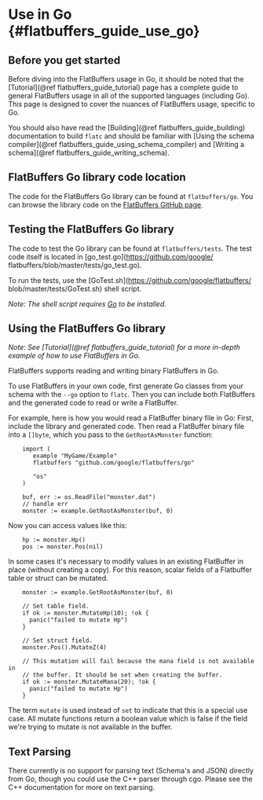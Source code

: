 Use in Go {#flatbuffers_guide_use_go}
=========

## Before you get started

Before diving into the FlatBuffers usage in Go, it should be noted that
the [Tutorial](@ref flatbuffers_guide_tutorial) page has a complete guide
to general FlatBuffers usage in all of the supported languages (including Go).
This page is designed to cover the nuances of FlatBuffers usage, specific to
Go.

You should also have read the [Building](@ref flatbuffers_guide_building)
documentation to build `flatc` and should be familiar with
[Using the schema compiler](@ref flatbuffers_guide_using_schema_compiler) and
[Writing a schema](@ref flatbuffers_guide_writing_schema).

## FlatBuffers Go library code location

The code for the FlatBuffers Go library can be found at
`flatbuffers/go`. You can browse the library code on the [FlatBuffers
GitHub page](https://github.com/google/flatbuffers/tree/master/go).

## Testing the FlatBuffers Go library

The code to test the Go library can be found at `flatbuffers/tests`.
The test code itself is located in [go_test.go](https://github.com/google/
flatbuffers/blob/master/tests/go_test.go).

To run the tests, use the [GoTest.sh](https://github.com/google/flatbuffers/
blob/master/tests/GoTest.sh) shell script.

*Note: The shell script requires [Go](https://golang.org/doc/install) to
be installed.*

## Using the FlatBuffers Go library

*Note: See [Tutorial](@ref flatbuffers_guide_tutorial) for a more in-depth
example of how to use FlatBuffers in Go.*

FlatBuffers supports reading and writing binary FlatBuffers in Go.

To use FlatBuffers in your own code, first generate Go classes from your
schema with the `--go` option to `flatc`. Then you can include both FlatBuffers
and the generated code to read or write a FlatBuffer.

For example, here is how you would read a FlatBuffer binary file in Go: First,
include the library and generated code. Then read a FlatBuffer binary file into
a `[]byte`, which you pass to the `GetRootAsMonster` function:

~~~~~~~~~~~~~~~~~~~~~~~~~~~~~~~~~~~~~~~~~~~~~~~~~~~~~~~~~~~~~~~~~~{.go}
    import (
       example "MyGame/Example"
       flatbuffers "github.com/google/flatbuffers/go"

       "os"
    )

    buf, err := os.ReadFile("monster.dat")
    // handle err
    monster := example.GetRootAsMonster(buf, 0)
~~~~~~~~~~~~~~~~~~~~~~~~~~~~~~~~~~~~~~~~~~~~~~~~~~~~~~~~~~~~~~~~~~

Now you can access values like this:

~~~~~~~~~~~~~~~~~~~~~~~~~~~~~~~~~~~~~~~~~~~~~~~~~~~~~~~~~~~~~~~~~~{.go}
    hp := monster.Hp()
    pos := monster.Pos(nil)
~~~~~~~~~~~~~~~~~~~~~~~~~~~~~~~~~~~~~~~~~~~~~~~~~~~~~~~~~~~~~~~~~~

In some cases it's necessary to modify values in an existing FlatBuffer in place (without creating a copy). For this
reason, scalar fields of a Flatbuffer table or struct can be mutated.

~~~~~~~~~~~~~~~~~~~~~~~~~~~~~~~~~~~~~~~~~~~~~~~~~~~~~~~~~~~~~~~~~~{.go}
    monster := example.GetRootAsMonster(buf, 0)

    // Set table field.
    if ok := monster.MutateHp(10); !ok {
      panic("failed to mutate Hp")
    }

    // Set struct field.
    monster.Pos().MutateZ(4)

    // This mutation will fail because the mana field is not available in
    // the buffer. It should be set when creating the buffer.
    if ok := monster.MutateMana(20); !ok {
      panic("failed to mutate Hp")
    }
~~~~~~~~~~~~~~~~~~~~~~~~~~~~~~~~~~~~~~~~~~~~~~~~~~~~~~~~~~~~~~~~~~

The term `mutate` is used instead of `set` to indicate that this is a special use case. All mutate functions return a
boolean value which is false if the field we're trying to mutate is not available in the buffer.

## Text Parsing

There currently is no support for parsing text (Schema's and JSON) directly
from Go, though you could use the C++ parser through cgo. Please see the
C++ documentation for more on text parsing.

<br>
